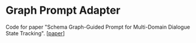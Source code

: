 # Graph Prompt Adapter

Code for paper "Schema Graph-Guided Prompt for Multi-Domain Dialogue State Tracking". [[paper](https://arxiv.org/pdf/2311.06345)]
